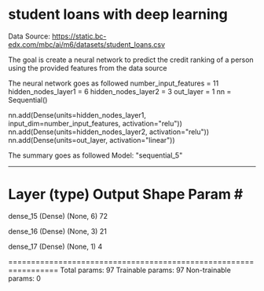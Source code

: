 # student loans with deep learning

Data Source: https://static.bc-edx.com/mbc/ai/m6/datasets/student_loans.csv

The goal is create a neural network to predict the credit ranking of a person using the provided features from the data source 

The neural network goes as followed
number_input_features = 11
hidden_nodes_layer1 = 6
hidden_nodes_layer2 = 3
out_layer = 1
nn = Sequential()

nn.add(Dense(units=hidden_nodes_layer1, input_dim=number_input_features, activation="relu"))
nn.add(Dense(units=hidden_nodes_layer2, activation="relu"))
nn.add(Dense(units=out_layer, activation="linear"))

The summary goes as followed
Model: "sequential_5"
_________________________________________________________________
 Layer (type)                Output Shape              Param #   
=================================================================
 dense_15 (Dense)            (None, 6)                 72        
                                                                 
 dense_16 (Dense)            (None, 3)                 21        
                                                                 
 dense_17 (Dense)            (None, 1)                 4         
                                                                 
=================================================================
Total params: 97
Trainable params: 97
Non-trainable params: 0


